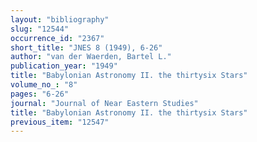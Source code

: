```yaml
---
layout: "bibliography"
slug: "12544"
occurrence_id: "2367"
short_title: "JNES 8 (1949), 6-26"
author: "van der Waerden, Bartel L."
publication_year: "1949"
title: "Babylonian Astronomy II. the thirtysix Stars"
volume_no_: "8"
pages: "6-26"
journal: "Journal of Near Eastern Studies"
title: "Babylonian Astronomy II. the thirtysix Stars"
previous_item: "12547"
---
```

